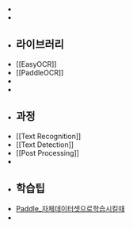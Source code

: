 -
-
- ## 라이브러리
- [[EasyOCR]]
- [[PaddleOCR]]
-
-
- ## 과정
- [[Text Recognition]]
- [[Text Detection]]
- [[Post Processing]]
-
- ## 학습팁
- [Paddle_자체데이터셋으로학습시킬때](https://github.com/PaddlePaddle/PaddleOCR/blob/release/2.6/doc/doc_en/training_en.md#33-build-your-own-dataset)
-